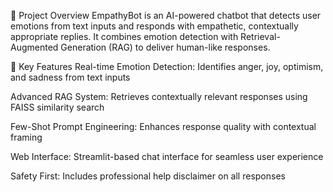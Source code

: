 📖 Project Overview
EmpathyBot is an AI-powered chatbot that detects user emotions from text inputs and responds with empathetic, contextually appropriate replies. It combines emotion detection with Retrieval-Augmented Generation (RAG) to deliver human-like responses.

🚀 Key Features
Real-time Emotion Detection: Identifies anger, joy, optimism, and sadness from text inputs

Advanced RAG System: Retrieves contextually relevant responses using FAISS similarity search

Few-Shot Prompt Engineering: Enhances response quality with contextual framing

Web Interface: Streamlit-based chat interface for seamless user experience

Safety First: Includes professional help disclaimer on all responses
